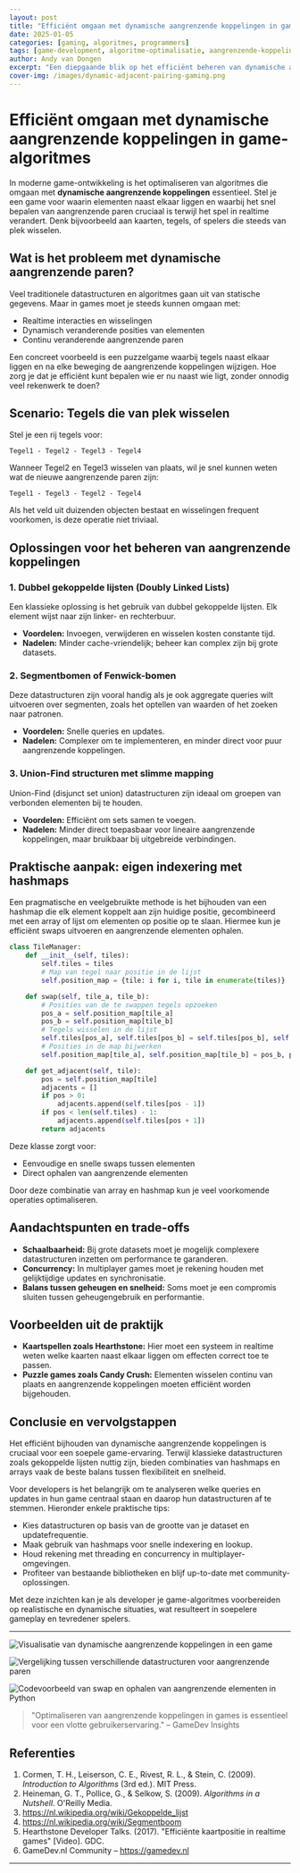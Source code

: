 ```yaml
---
layout: post
title: "Efficiënt omgaan met dynamische aangrenzende koppelingen in game-algoritmes"
date: 2025-01-05
categories: [gaming, algoritmes, programmers]
tags: [game-development, algoritme-optimalisatie, aangrenzende-koppelingen]
author: Andy van Dongen
excerpt: "Een diepgaande blik op het efficiënt beheren van dynamische aangrenzende koppelingen in game-algoritmes en praktische strategieën voor developers."
cover-img: /images/dynamic-adjacent-pairing-gaming.png
---
```


# Efficiënt omgaan met dynamische aangrenzende koppelingen in game-algoritmes

In moderne game-ontwikkeling is het optimaliseren van algoritmes die omgaan met **dynamische aangrenzende koppelingen** essentieel. Stel je een game voor waarin elementen naast elkaar liggen en waarbij het snel bepalen van aangrenzende paren cruciaal is terwijl het spel in realtime verandert. Denk bijvoorbeeld aan kaarten, tegels, of spelers die steeds van plek wisselen.

## Wat is het probleem met dynamische aangrenzende paren?

Veel traditionele datastructuren en algoritmes gaan uit van statische gegevens. Maar in games moet je steeds kunnen omgaan met:

- Realtime interacties en wisselingen
- Dynamisch veranderende posities van elementen
- Continu veranderende aangrenzende paren

Een concreet voorbeeld is een puzzelgame waarbij tegels naast elkaar liggen en na elke beweging de aangrenzende koppelingen wijzigen. Hoe zorg je dat je efficiënt kunt bepalen wie er nu naast wie ligt, zonder onnodig veel rekenwerk te doen?

## Scenario: Tegels die van plek wisselen

Stel je een rij tegels voor:

```text
Tegel1 - Tegel2 - Tegel3 - Tegel4
```

Wanneer Tegel2 en Tegel3 wisselen van plaats, wil je snel kunnen weten wat de nieuwe aangrenzende paren zijn:

```text
Tegel1 - Tegel3 - Tegel2 - Tegel4
```

Als het veld uit duizenden objecten bestaat en wisselingen frequent voorkomen, is deze operatie niet triviaal.

## Oplossingen voor het beheren van aangrenzende koppelingen

### 1. Dubbel gekoppelde lijsten (Doubly Linked Lists)

Een klassieke oplossing is het gebruik van dubbel gekoppelde lijsten. Elk element wijst naar zijn linker- en rechterbuur.

- **Voordelen:** Invoegen, verwijderen en wisselen kosten constante tijd.
- **Nadelen:** Minder cache-vriendelijk; beheer kan complex zijn bij grote datasets.

### 2. Segmentbomen of Fenwick-bomen

Deze datastructuren zijn vooral handig als je ook aggregate queries wilt uitvoeren over segmenten, zoals het optellen van waarden of het zoeken naar patronen.

- **Voordelen:** Snelle queries en updates.
- **Nadelen:** Complexer om te implementeren, en minder direct voor puur aangrenzende koppelingen.

### 3. Union-Find structuren met slimme mapping

Union-Find (disjunct set union) datastructuren zijn ideaal om groepen van verbonden elementen bij te houden.

- **Voordelen:** Efficiënt om sets samen te voegen.
- **Nadelen:** Minder direct toepasbaar voor lineaire aangrenzende koppelingen, maar bruikbaar bij uitgebreide verbindingen.

## Praktische aanpak: eigen indexering met hashmaps

Een pragmatische en veelgebruikte methode is het bijhouden van een hashmap die elk element koppelt aan zijn huidige positie, gecombineerd met een array of lijst om elementen op positie op te slaan. Hiermee kun je efficiënt swaps uitvoeren en aangrenzende elementen ophalen.

```python
class TileManager:
    def __init__(self, tiles):
        self.tiles = tiles
        # Map van tegel naar positie in de lijst
        self.position_map = {tile: i for i, tile in enumerate(tiles)}

    def swap(self, tile_a, tile_b):
        # Posities van de te swappen tegels opzoeken
        pos_a = self.position_map[tile_a]
        pos_b = self.position_map[tile_b]
        # Tegels wisselen in de lijst
        self.tiles[pos_a], self.tiles[pos_b] = self.tiles[pos_b], self.tiles[pos_a]
        # Posities in de map bijwerken
        self.position_map[tile_a], self.position_map[tile_b] = pos_b, pos_a

    def get_adjacent(self, tile):
        pos = self.position_map[tile]
        adjacents = []
        if pos > 0:
            adjacents.append(self.tiles[pos - 1])
        if pos < len(self.tiles) - 1:
            adjacents.append(self.tiles[pos + 1])
        return adjacents
```

Deze klasse zorgt voor:

- Eenvoudige en snelle swaps tussen elementen
- Direct ophalen van aangrenzende elementen

Door deze combinatie van array en hashmap kun je veel voorkomende operaties optimaliseren.

## Aandachtspunten en trade-offs

- **Schaalbaarheid:** Bij grote datasets moet je mogelijk complexere datastructuren inzetten om performance te garanderen.
- **Concurrency:** In multiplayer games moet je rekening houden met gelijktijdige updates en synchronisatie.
- **Balans tussen geheugen en snelheid:** Soms moet je een compromis sluiten tussen geheugengebruik en performantie.

## Voorbeelden uit de praktijk

- **Kaartspellen zoals Hearthstone:** Hier moet een systeem in realtime weten welke kaarten naast elkaar liggen om effecten correct toe te passen.
- **Puzzle games zoals Candy Crush:** Elementen wisselen continu van plaats en aangrenzende koppelingen moeten efficiënt worden bijgehouden.

## Conclusie en vervolgstappen

Het efficiënt bijhouden van dynamische aangrenzende koppelingen is cruciaal voor een soepele game-ervaring. Terwijl klassieke datastructuren zoals gekoppelde lijsten nuttig zijn, bieden combinaties van hashmaps en arrays vaak de beste balans tussen flexibiliteit en snelheid.

Voor developers is het belangrijk om te analyseren welke queries en updates in hun game centraal staan en daarop hun datastructuren af te stemmen. Hieronder enkele praktische tips:

- Kies datastructuren op basis van de grootte van je dataset en updatefrequentie.
- Maak gebruik van hashmaps voor snelle indexering en lookup.
- Houd rekening met threading en concurrency in multiplayer-omgevingen.
- Profiteer van bestaande bibliotheken en blijf up-to-date met community-oplossingen.

Met deze inzichten kan je als developer je game-algoritmes voorbereiden op realistische en dynamische situaties, wat resulteert in soepelere gameplay en tevredener spelers.

---

![Visualisatie van dynamische aangrenzende koppelingen in een game](/images/dynamic-adjacent-pairing-gaming.png "Visualisatie van dynamische aangrenzende koppelingen in een game")

![Vergelijking tussen verschillende datastructuren voor aangrenzende paren](/images/adjacent-pairing-data-structures.png "Vergelijking van datastructuren voor aangrenzende koppelingen")

![Codevoorbeeld van swap en ophalen van aangrenzende elementen in Python](/images/code-swap-adjacent-elements.png "Codevoorbeeld van swap- en get_adjacent functies in Python")

> "Optimaliseren van aangrenzende koppelingen in games is essentieel voor een vlotte gebruikerservaring." – GameDev Insights

## Referenties

1. Cormen, T. H., Leiserson, C. E., Rivest, R. L., & Stein, C. (2009). *Introduction to Algorithms* (3rd ed.). MIT Press.  
2. Heineman, G. T., Pollice, G., & Selkow, S. (2009). *Algorithms in a Nutshell*. O'Reilly Media.  
3. https://nl.wikipedia.org/wiki/Gekoppelde_lijst  
4. https://nl.wikipedia.org/wiki/Segmentboom  
5. Hearthstone Developer Talks. (2017). "Efficiënte kaartpositie in realtime games" [Video]. GDC.  
6. GameDev.nl Community – https://gamedev.nl  

---